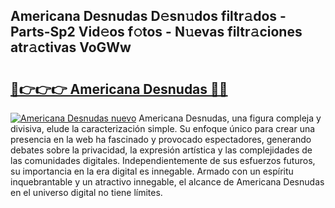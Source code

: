 ## Americana Desnudas D𝚎sn𝚞dos filtr𝚊dos - Parts-Sp2 Vid𝚎os f𝚘tos - N𝚞evas filtr𝚊ciones atr𝚊ctivas VoGWw

# <h2><a href="http://mbda2m.tromn.icu/?c=Americana+Desnudas">🔗👉👉👉 Americana Desnudas 🔗🔗</a></h2>

[![Americana Desnudas nuevo](https://i.imgur.com/pEAQMta.gif)](http://mbda2m.tromn.icu/?c=Americana+Desnudas)
Americana Desnudas, una figura compleja y divisiva, elude la caracterización simple. Su enfoque único para crear una presencia en la web ha fascinado y provocado espectadores, generando debates sobre la privacidad, la expresión artística y las complejidades de las comunidades digitales. Independientemente de sus esfuerzos futuros, su importancia en la era digital es innegable. Armado con un espíritu inquebrantable y un atractivo innegable, el alcance de Americana Desnudas en el universo digital no tiene límites.
